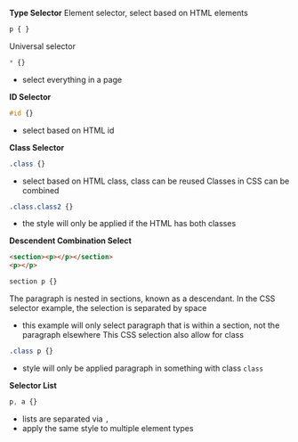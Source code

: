 **Type Selector**
Element selector, select based on HTML elements
```css
p { }
```
Universal selector
``` css
* {}
```
- select everything in a page

**ID Selector**
```css
#id {}
```
- select based on HTML id

**Class Selector**
```css
.class {}
```
- select based on HTML class, class can be reused
Classes in CSS can be combined
```css
.class.class2 {}
```
- the style will only be applied if the HTML has both classes

**Descendent Combination Select**
```html
<section><p></p></section> 
<p></p>
```
```css
section p {}
```
The paragraph is nested in sections, known as a descendant.
In the CSS selector example, the selection is separated by space
- this example will only select paragraph that is within a section, not the paragraph elsewhere
This CSS selection also allow for class
```css
.class p {}
```
- style will only be applied paragraph in something with class `class`

**Selector List**
```css
p, a {}
```
- lists are separated via `,`
- apply the same style to multiple element types